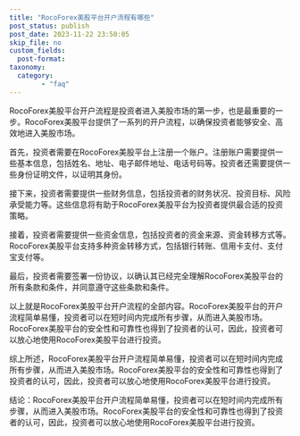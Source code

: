 ```yaml
---
title: "RocoForex美股平台开户流程有哪些"
post_status: publish
post_date: 2023-11-22 23:50:05
skip_file: no
custom_fields: 
  post-format: 
taxonomy:
  category:
        - "faq"
---
```


RocoForex美股平台开户流程是投资者进入美股市场的第一步，也是最重要的一步。RocoForex美股平台提供了一系列的开户流程，以确保投资者能够安全、高效地进入美股市场。

首先，投资者需要在RocoForex美股平台上注册一个账户。注册账户需要提供一些基本信息，包括姓名、地址、电子邮件地址、电话号码等。投资者还需要提供一些身份证明文件，以证明其身份。

接下来，投资者需要提供一些财务信息，包括投资者的财务状况、投资目标、风险承受能力等。这些信息将有助于RocoForex美股平台为投资者提供最合适的投资策略。

接着，投资者需要提供一些资金信息，包括投资者的资金来源、资金转移方式等。RocoForex美股平台支持多种资金转移方式，包括银行转账、信用卡支付、支付宝支付等。

最后，投资者需要签署一份协议，以确认其已经完全理解RocoForex美股平台的所有条款和条件，并同意遵守这些条款和条件。

以上就是RocoForex美股平台开户流程的全部内容。RocoForex美股平台的开户流程简单易懂，投资者可以在短时间内完成所有步骤，从而进入美股市场。RocoForex美股平台的安全性和可靠性也得到了投资者的认可，因此，投资者可以放心地使用RocoForex美股平台进行投资。

综上所述，RocoForex美股平台开户流程简单易懂，投资者可以在短时间内完成所有步骤，从而进入美股市场。RocoForex美股平台的安全性和可靠性也得到了投资者的认可，因此，投资者可以放心地使用RocoForex美股平台进行投资。

结论：RocoForex美股平台开户流程简单易懂，投资者可以在短时间内完成所有步骤，从而进入美股市场。RocoForex美股平台的安全性和可靠性也得到了投资者的认可，因此，投资者可以放心地使用RocoForex美股平台进行投资。
